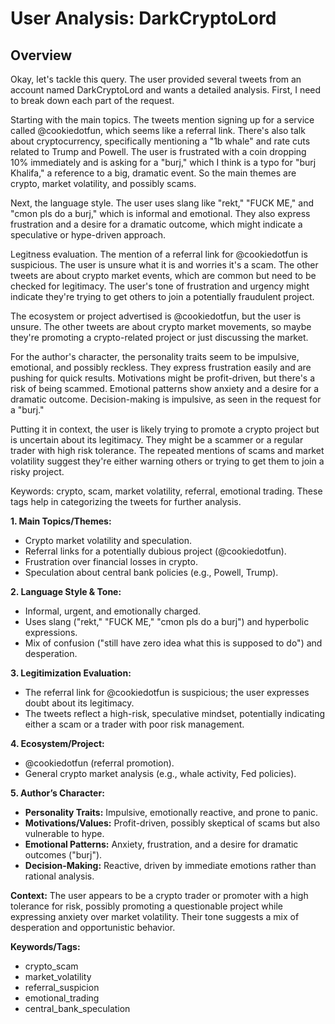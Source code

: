 # User Analysis: DarkCryptoLord

## Overview

<think>
Okay, let's tackle this query. The user provided several tweets from an account named DarkCryptoLord and wants a detailed analysis. First, I need to break down each part of the request.

Starting with the main topics. The tweets mention signing up for a service called @cookiedotfun, which seems like a referral link. There's also talk about cryptocurrency, specifically mentioning a "1b whale" and rate cuts related to Trump and Powell. The user is frustrated with a coin dropping 10% immediately and is asking for a "burj," which I think is a typo for "burj Khalifa," a reference to a big, dramatic event. So the main themes are crypto, market volatility, and possibly scams.

Next, the language style. The user uses slang like "rekt," "FUCK ME," and "cmon pls do a burj," which is informal and emotional. They also express frustration and a desire for a dramatic outcome, which might indicate a speculative or hype-driven approach.

Legitness evaluation. The mention of a referral link for @cookiedotfun is suspicious. The user is unsure what it is and worries it's a scam. The other tweets are about crypto market events, which are common but need to be checked for legitimacy. The user's tone of frustration and urgency might indicate they're trying to get others to join a potentially fraudulent project.

The ecosystem or project advertised is @cookiedotfun, but the user is unsure. The other tweets are about crypto market movements, so maybe they're promoting a crypto-related project or just discussing the market.

For the author's character, the personality traits seem to be impulsive, emotional, and possibly reckless. They express frustration easily and are pushing for quick results. Motivations might be profit-driven, but there's a risk of being scammed. Emotional patterns show anxiety and a desire for a dramatic outcome. Decision-making is impulsive, as seen in the request for a "burj."

Putting it in context, the user is likely trying to promote a crypto project but is uncertain about its legitimacy. They might be a scammer or a regular trader with high risk tolerance. The repeated mentions of scams and market volatility suggest they're either warning others or trying to get them to join a risky project.

Keywords: crypto, scam, market volatility, referral, emotional trading. These tags help in categorizing the tweets for further analysis.
</think>

**1. Main Topics/Themes:**  
- Crypto market volatility and speculation.  
- Referral links for a potentially dubious project (@cookiedotfun).  
- Frustration over financial losses in crypto.  
- Speculation about central bank policies (e.g., Powell, Trump).  

**2. Language Style & Tone:**  
- Informal, urgent, and emotionally charged.  
- Uses slang ("rekt," "FUCK ME," "cmon pls do a burj") and hyperbolic expressions.  
- Mix of confusion ("still have zero idea what this is supposed to do") and desperation.  

**3. Legitimization Evaluation:**  
- The referral link for @cookiedotfun is suspicious; the user expresses doubt about its legitimacy.  
- The tweets reflect a high-risk, speculative mindset, potentially indicating either a scam or a trader with poor risk management.  

**4. Ecosystem/Project:**  
- @cookiedotfun (referral promotion).  
- General crypto market analysis (e.g., whale activity, Fed policies).  

**5. Author’s Character:**  
- **Personality Traits:** Impulsive, emotionally reactive, and prone to panic.  
- **Motivations/Values:** Profit-driven, possibly skeptical of scams but also vulnerable to hype.  
- **Emotional Patterns:** Anxiety, frustration, and a desire for dramatic outcomes ("burj").  
- **Decision-Making:** Reactive, driven by immediate emotions rather than rational analysis.  

**Context:** The user appears to be a crypto trader or promoter with a high tolerance for risk, possibly promoting a questionable project while expressing anxiety over market volatility. Their tone suggests a mix of desperation and opportunistic behavior.  

**Keywords/Tags:**  
- crypto_scam  
- market_volatility  
- referral_suspicion  
- emotional_trading  
- central_bank_speculation